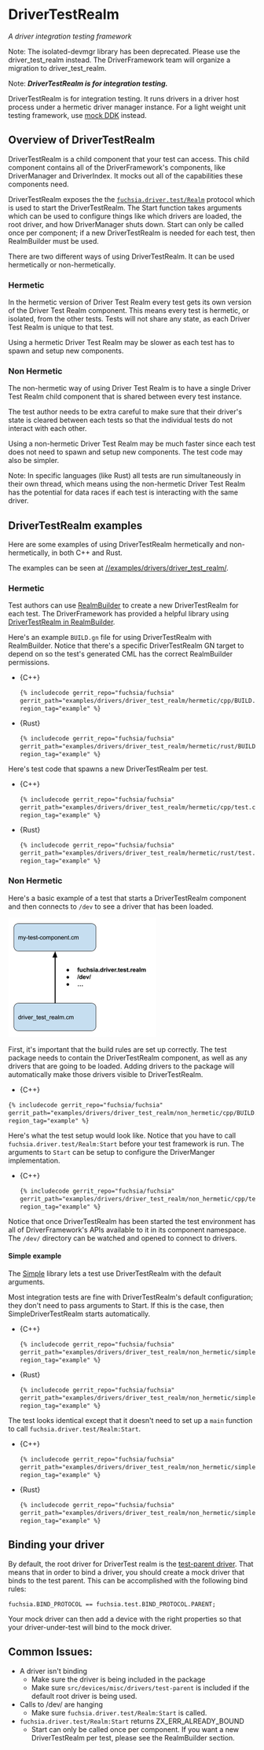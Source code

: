 # DriverTestRealm
*A driver integration testing framework*

Note: The isolated-devmgr library has been deprecated. Please use the driver_test_realm
instead. The DriverFramework team will organize a migration to driver_test_realm.

Note: ***DriverTestRealm is for integration testing.***

DriverTestRealm is for integration testing. It runs drivers in a driver host
process under a hermetic driver manager instance. For a light weight unit
testing framework, use
[mock DDK](/docs/development/drivers/testing/mock_ddk.md) instead.

## Overview of DriverTestRealm

DriverTestRealm is a child component that your test can access. This
child component contains all of the DriverFramework's components, like DriverManager
and DriverIndex. It mocks out all of the capabilities these components need.

DriverTestRealm exposes the the
[`fuchsia.driver.test/Realm`](/sdk/fidl/fuchsia.driver.test/realm.fidl) protocol
which is used to start the DriverTestRealm. The Start function takes arguments
which can be used to configure things like which drivers are loaded, the root driver,
and how DriverManager shuts down. Start can only be called once per component;
if a new DriverTestRealm is needed for each test, then RealmBuilder must be used.

There are two different ways of using DriverTestRealm. It can be used hermetically
or non-hermetically.

### Hermetic

In the hermetic version of Driver Test Realm every test gets its
own version of the Driver Test Realm component. This means every test is
hermetic, or isolated, from the other tests. Tests will not share any
state, as each Driver Test Realm is unique to that test.

Using a hermetic Driver Test Realm may be slower as each test has to
spawn and setup new components.

### Non Hermetic

The non-hermetic way of using Driver Test Realm is to have a single Driver
Test Realm child component that is shared between every test instance.

The test author needs to be extra careful to make sure that their driver's
state is cleared between each tests so that the individual tests do not
interact with each other.

Using a non-hermetic Driver Test Realm may be much faster since each test
does not need to spawn and setup new components. The test code may also
be simpler.

Note: In specific languages (like Rust) all tests are run simultaneously in
their own thread, which means using the non-hermetic Driver Test Realm
has the potential for data races if each test is interacting with the same
driver.

## DriverTestRealm examples

Here are some examples of using DriverTestRealm hermetically and non-hermetically,
in both C++ and Rust.

The examples can be seen at [//examples/drivers/driver_test_realm/](/examples/drivers/driver_test_realm).

### Hermetic

Test authors can use
[RealmBuilder](/docs/development/components/v2/realm_builder.md) to create a new DriverTestRealm for each test.
The DriverFramework has provided a helpful library using
[DriverTestRealm in RealmBuilder](/sdk/lib/driver_test_realm/realm_builder).

Here's an example `BUILD.gn` file for using DriverTestRealm with RealmBuilder.
Notice that there's a specific DriverTestRealm GN target to depend on so the
test's generated CML has the correct RealmBuilder permissions.

* {C++}

  ```
  {% includecode gerrit_repo="fuchsia/fuchsia" gerrit_path="examples/drivers/driver_test_realm/hermetic/cpp/BUILD.gn" region_tag="example" %}
  ```

* {Rust}

  ```
  {% includecode gerrit_repo="fuchsia/fuchsia" gerrit_path="examples/drivers/driver_test_realm/hermetic/rust/BUILD.gn" region_tag="example" %}
  ```

Here's test code that spawns a new DriverTestRealm per test.

* {C++}

  ```
  {% includecode gerrit_repo="fuchsia/fuchsia" gerrit_path="examples/drivers/driver_test_realm/hermetic/cpp/test.cc" region_tag="example" %}
  ```

* {Rust}

  ```
  {% includecode gerrit_repo="fuchsia/fuchsia" gerrit_path="examples/drivers/driver_test_realm/hermetic/rust/test.rs" region_tag="example" %}
  ```

### Non Hermetic

Here's a basic example of a test that starts a DriverTestRealm component and then connects
to `/dev` to see a driver that has been loaded.

![Figure: Component Model](images/driver_test_realm.png)

First, it's important that the build rules are set up correctly. The test package
needs to contain the DriverTestRealm component, as well as any drivers that
are going to be loaded. Adding drivers to the package will automatically make those
drivers visible to DriverTestRealm.

* {C++}

```
{% includecode gerrit_repo="fuchsia/fuchsia" gerrit_path="examples/drivers/driver_test_realm/non_hermetic/cpp/BUILD.gn" region_tag="example" %}
```

Here's what the test setup would look like. Notice that you have to call
`fuchsia.driver.test/Realm:Start` before your test framework is run. The
arguments to `Start` can be setup to configure the DriverManger implementation.

* {C++}

  ```
  {% includecode gerrit_repo="fuchsia/fuchsia" gerrit_path="examples/drivers/driver_test_realm/non_hermetic/cpp/test.cc" region_tag="example" %}
  ```

Notice that once DriverTestRealm has been started the test environment has
all of DriverFramework's APIs available to it in its component namespace.
The `/dev/` directory can be watched and opened to connect to drivers.

#### Simple example

The [Simple](/sdk/lib/driver_test_realm/simple) library lets
a test use DriverTestRealm with the default arguments.

Most integration tests are fine with DriverTestRealm's default configuration;
they don't need to pass arguments to Start. If this is the case, then
SimpleDriverTestRealm starts automatically.

* {C++}

  ```
  {% includecode gerrit_repo="fuchsia/fuchsia" gerrit_path="examples/drivers/driver_test_realm/non_hermetic/simple/cpp/BUILD.gn" region_tag="example" %}
  ```

* {Rust}

  ```
  {% includecode gerrit_repo="fuchsia/fuchsia" gerrit_path="examples/drivers/driver_test_realm/non_hermetic/simple/rust/BUILD.gn" region_tag="example" %}

The test looks identical except that it doesn't need to set up a `main` function
to call `fuchsia.driver.test/Realm:Start`.

* {C++}

  ```
  {% includecode gerrit_repo="fuchsia/fuchsia" gerrit_path="examples/drivers/driver_test_realm/non_hermetic/simple/cpp/test.cc" region_tag="example" %}
  ```

* {Rust}

  ```
  {% includecode gerrit_repo="fuchsia/fuchsia" gerrit_path="examples/drivers/driver_test_realm/non_hermetic/simple/rust/test.rs" region_tag="example" %}
  ```

## Binding your driver

By default, the root driver for DriverTest realm is the
[test-parent driver](/src/devices/misc/drivers/test-parent). That means that
in order to bind a driver, you should create a mock driver that binds to
the test parent. This can be
accomplished with the following bind rules:

```
fuchsia.BIND_PROTOCOL == fuchsia.test.BIND_PROTOCOL.PARENT;
```

Your mock driver can then add a device with the right properties so that
your driver-under-test will bind to the mock driver.

## Common Issues:

* A driver isn't binding
  * Make sure the driver is being included in the package
  * Make sure `src/devices/misc/drivers/test-parent` is included if the default root driver is being used.
* Calls to /dev/ are hanging
  * Make sure `fuchsia.driver.test/Realm:Start` is called.
* `fuchsia.driver.test/Realm:Start` returns ZX_ERR_ALREADY_BOUND
  * Start can only be called once per component. If you want a new DriverTestRealm per test, please see the RealmBuilder section.